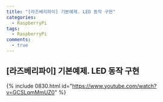```yaml
---
title: "[라즈베리파이] 기본예제. LED 동작 구현"
categories:
  - RaspberryPi
tags:
  - RaspberryPi
comments:
  - true
---
```


## [라즈베리파이] 기본예제. LED 동작 구현

{% include 0830.html id="https://www.youtube.com/watch?v=GCSLqmMmUZ0" %}

